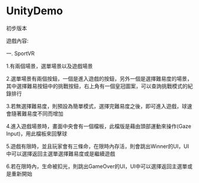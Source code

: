 # UnityDemo
初步版本

遊戲內容:

一. SportVR

1.有兩個場景，選單場景以及遊戲場景

2.選單場景有兩個按鈕，一個是進入遊戲的按鈕，另外一個是選擇難易度的場景，其中選擇難易按鈕中的挑戰按鈕，右上角有一個皇冠圖案，可以查詢挑戰模式的紀錄排行

3.若無選擇難易度，則預設為簡單模式，選擇完難易度之後，即可進入遊戲，球速會隨著難易度不同而增加

4.進入遊戲場景時，畫面中央會有一個檔板，此檔版是藉由頭部運動來操作(Gaze Input)，用此檔板來回擊球

5.遊戲有限時，並且玩家會有三條命，在限時內存活，則會跳出Winner的UI，UI中可以選擇返回主選單選擇難易度或是繼續遊戲

6.若在限時內，生命被扣光，則跳出GameOver的UI，UI中可以選擇返回主選單或是重新開始


